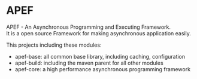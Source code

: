 # APEF
APEF - An Asynchronous Programming and Executing Framework.  
It is a open source Framework for making asynchronous application easily.

This projects including these modules:
- apef-base: all common base library, including caching, configuration
- apef-build: including the maven parent for all other modules
- apef-core: a high performance asynchronous programming framework
